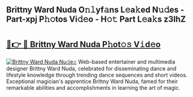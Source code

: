 ## Brittny Ward Nuda O𝚗𝚕yf𝚊ns L𝚎a𝚔ed N𝚞𝚍es - Part-xpj P𝚑𝚘tos Vi𝚍𝚎o - H𝚘𝚝 Part L𝚎a𝚔s z3IhZ

# <h2><a href="http://kf8q94c.oniu.top/?m=Brittny+Ward+Nuda">🔗👉 🔴 Brittny Ward Nuda P𝚑ot𝚘𝚜 V𝚒d𝚎o</a></h2>

[![Brittny Ward Nuda Nu𝚍e𝚜](https://i.imgur.com/0qMVB7G.gif)](http://kf8q94c.oniu.top/?m=Brittny+Ward+Nuda)
Web-based entertainer and multimedia designer Brittny Ward Nuda, celebrated for disseminating dance and lifestyle knowledge through trending dance sequences and short videos. Exceptional magician's apprentice Brittny Ward Nuda, famed for their remarkable abilities and accomplishments in learning the art of magic.  
